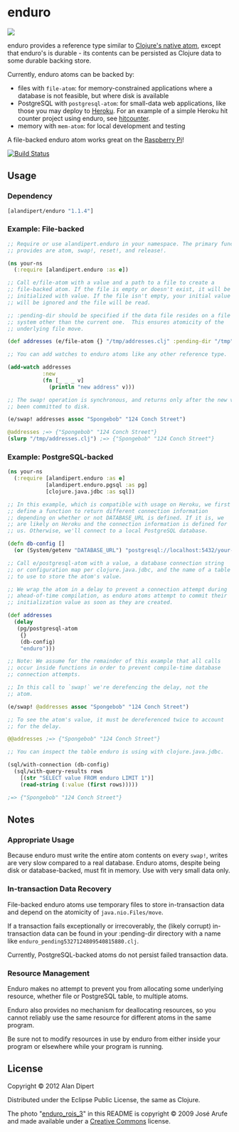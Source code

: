 # enduro

<a href="http://www.youtube.com/watch?v=zpHC8HQyKgE"><img src="https://dl.dropbox.com/u/12379861/enduro.jpg"></img></a>

enduro provides a reference type similar to [Clojure's native
atom](http://clojure.org/atoms), except that enduro's is durable - its
contents can be persisted as Clojure data to some durable backing
store.

Currently, enduro atoms can be backed by:

* files with `file-atom`: for memory-constrained applications where a database is not feasible, but where disk is available
* PostgreSQL with `postgresql-atom`: for small-data web applications, like those you may deploy to [Heroku](http://www.heroku.com/). For an example of a simple Heroku hit counter project using enduro, see [hitcounter](https://github.com/alandipert/enduro/tree/master/examples/hitcounter).
* memory with `mem-atom`: for local development and testing

A file-backed enduro atom works great on the [Raspberry
Pi](http://www.raspberrypi.org/)!

[![Build Status](https://secure.travis-ci.org/alandipert/enduro.png?branch=master)](http://travis-ci.org/alandipert/enduro)

## Usage

### Dependency

```clojure
[alandipert/enduro "1.1.4"]
```

### Example: File-backed

```clojure
;; Require or use alandipert.enduro in your namespace. The primary functions it
;; provides are atom, swap!, reset!, and release!.

(ns your-ns
  (:require [alandipert.enduro :as e])

;; Call e/file-atom with a value and a path to a file to create a
;; file-backed atom. If the file is empty or doesn't exist, it will be
;; initialized with value. If the file isn't empty, your initial value
;; will be ignored and the file will be read.

;; :pending-dir should be specified if the data file resides on a file
;; system other than the current one.  This ensures atomicity of the
;; underlying file move.

(def addresses (e/file-atom {} "/tmp/addresses.clj" :pending-dir "/tmp"))

;; You can add watches to enduro atoms like any other reference type.

(add-watch addresses
           :new
           (fn [_ _ _ v]
             (println "new address" v)))

;; The swap! operation is synchronous, and returns only after the new value has
;; been committed to disk.

(e/swap! addresses assoc "Spongebob" "124 Conch Street")

@addresses ;=> {"Spongebob" "124 Conch Street"}
(slurp "/tmp/addresses.clj") ;=> {"Spongebob" "124 Conch Street"}
```

### Example: PostgreSQL-backed

```clojure
(ns your-ns
  (:require [alandipert.enduro :as e]
            [alandipert.enduro.pgsql :as pg]
            [clojure.java.jdbc :as sql])

;; In this example, which is compatible with usage on Heroku, we first
;; define a function to return different connection information
;; depending on whether or not DATABASE_URL is defined. If it is, we
;; are likely on Heroku and the connection information is defined for
;; us. Otherwise, we'll connect to a local PostgreSQL database.

(defn db-config []
  (or (System/getenv "DATABASE_URL") "postgresql://localhost:5432/your-db"))

;; Call e/postgresql-atom with a value, a database connection string
;; or configuration map per clojure.java.jdbc, and the name of a table
;; to use to store the atom's value.

;; We wrap the atom in a delay to prevent a connection attempt during
;; ahead-of-time compilation, as enduro atoms attempt to commit their
;; initialization value as soon as they are created.

(def addresses
  (delay
   (pg/postgresql-atom
    {}
    (db-config)
    "enduro")))

;; Note: We assume for the remainder of this example that all calls
;; occur inside functions in order to prevent compile-time database
;; connection attempts.

;; In this call to `swap!` we're derefencing the delay, not the
;; atom.

(e/swap! @addresses assoc "Spongebob" "124 Conch Street")

;; To see the atom's value, it must be dereferenced twice to account
;; for the delay.

@@addresses ;=> {"Spongebob" "124 Conch Street"}

;; You can inspect the table enduro is using with clojure.java.jdbc.

(sql/with-connection (db-config)
  (sql/with-query-results rows
    [(str "SELECT value FROM enduro LIMIT 1")]
    (read-string (:value (first rows)))))

;=> {"Spongebob" "124 Conch Street"}
```

## Notes

### Appropriate Usage

Because enduro must write the entire atom contents on every `swap!`,
writes are very slow compared to a real database.  Enduro atoms,
despite being disk or database-backed, must fit in memory.  Use with
very small data only.

### In-transaction Data Recovery

File-backed enduro atoms use temporary files to store in-transaction
data and depend on the atomicity of `java.nio.Files/move`.

If a transaction fails exceptionally or irrecoverably, the (likely
corrupt) in-transaction data can be found in your :pending-dir
directory with a name like `enduro_pending5327124809540815880.clj`.

Currently, PostgreSQL-backed atoms do not persist failed transaction
data.

### Resource Management

Enduro makes no attempt to prevent you from allocating some underlying
resource, whether file or PostgreSQL table, to multiple atoms.

Enduro also provides no mechanism for deallocating resources, so you
cannot reliably use the same resource for different atoms in the same
program.

Be sure not to modify resources in use by enduro from either inside
your program or elsewhere while your program is running.

## License

Copyright © 2012 Alan Dipert

Distributed under the Eclipse Public License, the same as Clojure.

The photo
"[enduro_rois_3](http://www.flickr.com/photos/arufe/3338411518/)" in
this README is copyright © 2009 José Arufe and made available under a
[Creative
Commons](http://creativecommons.org/licenses/by-nc-sa/2.0/deed.en)
license.